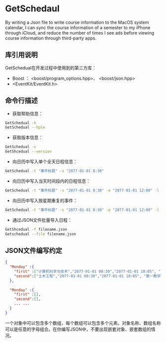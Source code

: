 # GetSchedaul
By writing a Json file to write course information to the MacOS system calendar, I can sync the course information of a semester to my iPhone through iCloud, and reduce the number of times I see ads before viewing course information through third-party apps.

## 库引用说明
GetSchedual在开发过程中使用到的第三方库：
- Boost ： <boost/program_options.hpp>、 <boost/json.hpp>
- <EventKit/EventKit.h>

## 命令行描述

- 获取帮助信息：

~~~bash
GetSchedual -h
GetSchedual --hple
~~~

- 获取版本信息：

~~~bash
GetSchedual -v
GetShcedual --version
~~~

- 向日历中写入单个全天日程信息：

~~~bash
GetSchedual -t "事件标题" -s "2077-01-01 8:30"
~~~

- 向日历中写入当天时间段内的日程信息：

~~~bash
GetSchedual -t "事件标题" -s "2077-01-01 8:30" -e "2077-01-01 12:00" -l "事件地点"
~~~

- 向日历中写入按星期重复的事件：

~~~bash
GetSchedual -t "事件标题" -s "2077-01-01 8:30" -e "2077-01-01 12:00" -l "事件地点" -d 1 // 重复一周
~~~

- 通过JSON文件批量导入日程：

~~~bash
GetShcedual -f filename.json
Getschedual --file filename.json
~~~

## JSON文件编写约定

~~~json
{
  "Monday" :{
    "first" :["计算机科学与技术","2077-01-01 08:30","2077-01-01 10:05", "第一教学楼", 8],
    "second":["土木工程","2077-01-01 08:30","2077-01-01 10:05", "第一教学楼",null]
  },
  
  "Monday" :{
    "first" :[],
    "second":[],
    ... ...
  }
}
~~~

一个对象中可以包含多个数组，每个数组可以包含多个元素。对象名称、数组名称可以是任意的字母组合。在你编写JSON中，不要出现嵌套对象、嵌套数组的情况。
